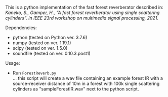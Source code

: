 This is a python implementation of the fast forest reverberator described in:  
*Kaneko, S., Gamper, H., “A fast forest reverberator using single scattering cylinders”. in IEEE 23rd workshop on multimedia signal processing, 2021.*

Dependencies:
  - python (tested on Python ver. 3.7.6)
  - numpy (tested on ver. 1.19.1)
  - scipy (tested on ver. 1.5.0)
  - soundfile (tested on ver. 0.10.3.post1)

Usage:  
  - Run ```ForestReverb.py```  
  ... this script will create a wav file containing an example forest IR with a source-receiver distance of 10m in a forest with 100k single scattering cylinders as "sampleForestIR.wav" next to the python script.
